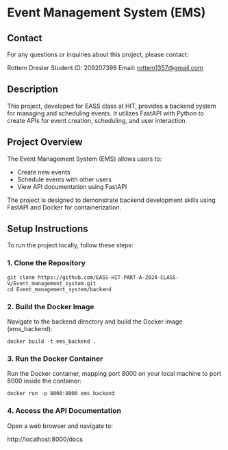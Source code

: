 # Event Management System (EMS)

## Contact
For any questions or inquiries about this project, please contact:

  Rottem Dresler
  Student ID: 209207398
  Email: rottem1357@gmail.com

## Description

This project, developed for EASS class at HIT,
provides a backend system for managing and scheduling events. It utilizes FastAPI with Python to create APIs for event creation, scheduling, and user interaction.

## Project Overview

The Event Management System (EMS) allows users to:
- Create new events
- Schedule events with other users
- View API documentation using FastAPI

The project is designed to demonstrate backend development skills using FastAPI and Docker for containerization.

## Setup Instructions

To run the project locally, follow these steps:

### 1. Clone the Repository

~~~
git clone https://github.com/EASS-HIT-PART-A-2024-CLASS-V/Event_management_system.git
cd Event_management_system/backend
~~~ 

### 2. Build the Docker Image

Navigate to the backend directory and build the Docker image (ems_backend):

~~~
docker build -t ems_backend .
~~~

### 3. Run the Docker Container

Run the Docker container, mapping port 8000 on your local machine to port 8000 inside the container:

~~~
docker run -p 8000:8000 ems_backend
~~~

### 4. Access the API Documentation

Open a web browser and navigate to:

http://localhost:8000/docs


